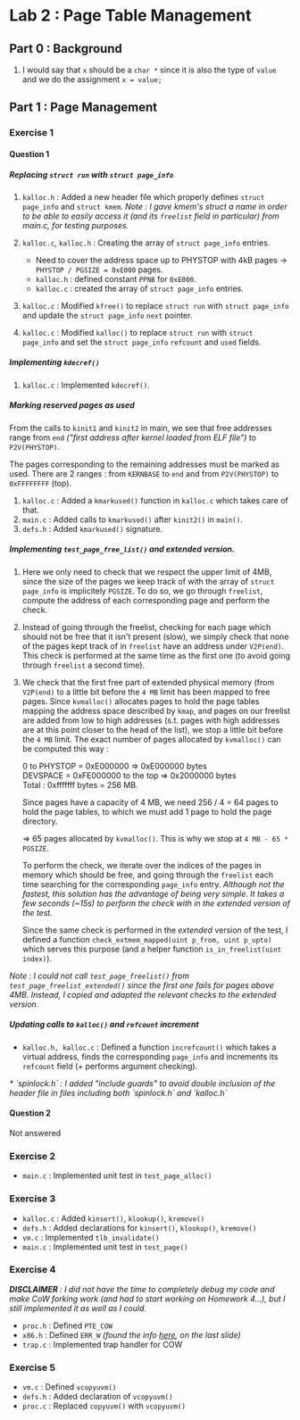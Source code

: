# Lab 2 : Page Table Management
## Part 0 : Background
1. I would say that `x` should be a `char *` since it is also the type of `value` and we do the assignment `x = value;`

## Part 1 : Page Management
### Exercise 1
#### Question 1
##### Replacing `struct run` with `struct page_info`
1. `kalloc.h` : Added a new header file which properly defines `struct page_info` and `struct kmem`. *Note : I gave kmem's struct a name in order to be able to easily access it (and its `freelist` field in particular) from main.c, for testing purposes.*

2. `kalloc.c`, `kalloc.h` : Creating the array of `struct page_info` entries.  
	* Need to cover the address space up to PHYSTOP with 4kB pages &rarr; `PHYSTOP / PGSIZE = 0xE000` pages.
	* `kalloc.h` : defined constant `PPNB` for `0xE000`.
	* `kalloc.c` : created the array of `struct page_info` entries.

3. `kalloc.c` : Modified `kfree()` to replace `struct run` with `struct page_info` and update the `struct page_info` `next` pointer.

4. `kalloc.c` : Modified `kalloc()` to replace `struct run` with `struct page_info` and set the `struct page_info` `refcount` and `used` fields.

##### Implementing `kdecref()`
1. `kalloc.c` : Implemented `kdecref()`.

##### Marking reserved pages as used
From the calls to `kinit1` and `kinit2` in main, we see that free addresses range from `end` *("first address after kernel loaded from ELF file")* to `P2V(PHYSTOP)`.  

The pages corresponding to the remaining addresses must be marked as used. There are 2 ranges : from `KERNBASE` to `end` and from `P2V(PHYSTOP)` to `0xFFFFFFFF` (top).

1. `kalloc.c` : Added a `kmarkused()` function in `kalloc.c` which takes care of that.
2. `main.c` : Added calls to `kmarkused()` after `kinit2()` in `main()`.
3. `defs.h` : Added `kmarkused()` signature.

##### Implementing `test_page_free_list()` and extended version.
1. Here we only need to check that we respect the upper limit of 4MB, since the size of the pages we keep track of with the array of `struct page_info` is implicitely `PGSIZE`. To do so, we go through `freelist`, compute the address of each corresponding page and perform the check.
2. Instead of going through the freelist, checking for each page which should not be free that it isn't present (slow), we simply check that none of the pages kept track of in `freelist` have an address under `V2P(end)`. This check is performed at the same time as the first one (to avoid going through `freelist` a second time).
3. We check that the first free part of extended physical memory (from `V2P(end)` to a little bit before the `4 MB` limit has been mapped to free pages. Since `kvmalloc()` allocates pages to hold the page tables mapping the address space described by `kmap`, and pages on our freelist are added from low to high addresses (s.t. pages with high addresses are at this point closer to the head of the list), we stop a little bit before the `4 MB` limit. The exact number of pages allocated by `kvmalloc()` can be computed this way :

	0 to PHYSTOP = 0xE000000 => 0xE000000 bytes  
DEVSPACE = 0xFE000000 to the top  => 0x2000000 bytes  
Total : 0xfffffff bytes = 256 MB.

	Since pages have a capacity of 4 MB, we need 256 / 4 = 64 pages to hold the page tables, to which we must add 1 page to hold the page directory.

	&rArr; 65 pages allocated by `kvmalloc()`. This is why we stop at `4 MB - 65 * PGSIZE`.

	To perform the check, we iterate over the indices of the pages in memory which should be free, and going through the `freelist` each time searching for the corresponding `page_info` entry. *Although not the fastest, this solution has the advantage of being very simple. It takes a few seconds (~15s) to perform the check with in the extended version of the test.*

	Since the same check is performed in the *extended* version of the test, I defined a function `check_extmem_mapped(uint p_from, uint p_upto)` which serves this purpose (and a helper function `is_in_freelist(uint index)`).

*Note : I could not call `test_page_freelist()` from `test_page_freelist_extended()` since the first one fails for pages above 4MB. Instead, I copied and adapted the relevant checks to the extended version.*

##### Updating calls to `kalloc()` and `refcount` increment

* `kalloc.h, kalloc.c` : Defined a function `increfcount()` which takes a virtual address, finds the corresponding `page_info` and increments its `refcount` field (+ performs argument checking).
<i>
* `spinlock.h` : I added "include guards" to avoid double inclusion of the header file in files including both `spinlock.h` and `kalloc.h`</i>

#### Question 2

Not answered

### Exercise 2

* `main.c` : Implemented unit test in `test_page_alloc()`

### Exercise 3

* `kalloc.c` : Added `kinsert()`, `klookup()`, `kremove()`
* `defs.h` : Added declarations for `kinsert()`, `klookup()`, `kremove()`
* `vm.c` : Implemented `tlb_invalidate()`
* `main.c` : Implemented unit test in `test_page()`

### Exercise 4

<i>**DISCLAIMER** : I did not have the time to completely debug my code and make CoW forking work (and had to start working on Homework 4...), but I still implemented it as well as I could.</i>

* `proc.h` : Defined `PTE_COW`
* `x86.h` : Defined `ERR_W` *(found the info [here](https://pdos.csail.mit.edu/6.828/2005/lec/lec8-slides.pdf), on the last slide)*
* `trap.c` : Implemented trap handler for COW

### Exercise 5

* `vm.c` : Defined `vcopyuvm()`
* `defs.h` : Added declaration of `vcopyuvm()`
* `proc.c` : Replaced `copyuvm()` with `vcopyuvm()`
